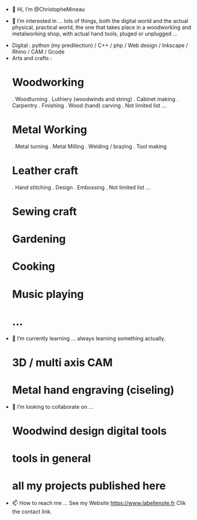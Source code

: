 - 👋 Hi, I’m @ChristopheMineau

- 👀 I’m interested in ... lots of things, both the digital world and the actual physical, practical world, 
the one that takes place in a woodworking and metalworking shop, with actual hand tools, pluged or unplugged ...
* Digital : python (my predilection)  / C++ / php / Web design / Inkscape / Rhino / CAM / Gcode
* Arts and crafts :
  # Woodworking
    . Woodturning
    . Luthiery (woodwinds and string)
    . Cabinet making
    . Carpentry
    . Finishing
    . Wood (hand) carving
    . Not limited list ...
  # Metal Working
    . Metal turning
    . Metal Milling
    . Welding / brazing 
    . Tool making
  # Leather craft
    . Hand stitching
    . Design
    . Embossing
    . Not limited list ...
  # Sewing craft 
  # Gardening
  # Cooking
  # Music playing
  # ...

- 🌱 I’m currently learning ... always learning something actually.
  # 3D / multi axis CAM
  # Metal hand engraving (ciseling)
  
- 💞️ I’m looking to collaborate on ...
  # Woodwind design digital tools
  # tools in general
  # all my projects published here
- 📫 How to reach me ... See my Website https://www.labellenote.fr Clik the contact link.

<!---
ChristopheMineau/ChristopheMineau is a ✨ special ✨ repository because its `README.md` (this file) appears on your GitHub profile.
You can click the Preview link to take a look at your changes.
--->

